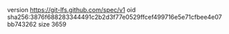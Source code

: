 version https://git-lfs.github.com/spec/v1
oid sha256:3876f688283344491c2b2d3f77e0529ffcef499716e5e71cfbee4e07bb743262
size 3659
